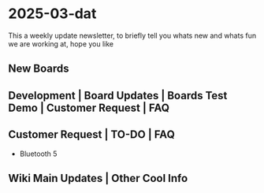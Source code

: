 
# 2025-03-dat

This a weekly update newsletter, to briefly tell you whats new and whats fun we are working at, hope you like

## New Boards



## Development | Board Updates | Boards Test Demo | Customer Request | FAQ



## Customer Request | TO-DO | FAQ

- Bluetooth 5

## Wiki Main Updates | Other Cool Info


